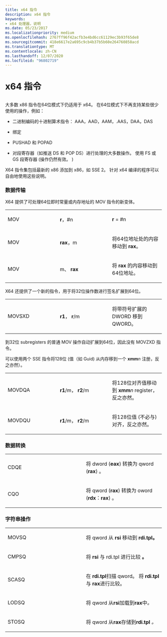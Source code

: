 ```yaml
---
title: x64 指令
description: x64 指令
keywords:
- x64 处理器，说明
ms.date: 05/23/2017
ms.localizationpriority: medium
ms.openlocfilehash: 2767ff96f42acfb3e4bd6cc61129ec3b93f65de8
ms.sourcegitcommit: 418e6617e2a695c9cb4b37b5b60e264760858acd
ms.translationtype: MT
ms.contentlocale: zh-CN
ms.lasthandoff: 12/07/2020
ms.locfileid: "96802719"
---
```

# <a name="x64-instructions"></a>x64 指令


## <span id="ddk_x64_instructions_dbg"></span><span id="DDK_X64_INSTRUCTIONS_DBG"></span>


大多数 x86 指令在64位模式下仍适用于 x64。 在64位模式下不再支持某些很少使用的操作，例如：

-   二进制编码的十进制算术指令： AAA，AAD，AAM，.AAS，DAA，DAS

-   绑定

-   PUSHAD 和 POPAD

-   对段寄存器（如推送 DS 和 POP DS）进行处理的大多数操作。 使用 FS 或 GS 段寄存器 (操作仍然有效。 ) 

X64 指令集包括最新的 x86 添加到 x86，如 SSE 2。 针对 x64 编译的程序可以自由地使用这些说明。

### <a name="span-iddata_transferspanspan-iddata_transferspanspan-iddata_transferspandata-transfer"></a><span id="Data_Transfer"></span><span id="data_transfer"></span><span id="DATA_TRANSFER"></span>数据传输

X64 提供了可处理64位即时常量或内存地址的 MOV 指令的新变体。

<table>
<colgroup>
<col width="33%" />
<col width="33%" />
<col width="33%" />
</colgroup>
<tbody>
<tr class="odd">
<td align="left"><p>MOV</p></td>
<td align="left"><p><strong>r</strong>，#n</p></td>
<td align="left"><p><strong>r</strong> = #n</p></td>
</tr>
<tr class="even">
<td align="left"><p>MOV</p></td>
<td align="left"><p><strong>rax</strong>，m</p></td>
<td align="left"><p>将64位地址处的内容移动到 <strong>rax</strong>。</p></td>
</tr>
<tr class="odd">
<td align="left"><p>MOV</p></td>
<td align="left"><p>m、 <strong>rax</strong></p></td>
<td align="left"><p>将 <strong>rax</strong> 的内容移动到64位地址。</p></td>
</tr>
</tbody>
</table>

 

X64 还提供了一个新的指令，用于将32位操作数进行签名扩展到64位。

<table>
<colgroup>
<col width="33%" />
<col width="33%" />
<col width="33%" />
</colgroup>
<tbody>
<tr class="odd">
<td align="left"><p>MOVSXD</p></td>
<td align="left"><p><strong>r1</strong>， <strong>r</strong>/m</p></td>
<td align="left"><p>将带符号扩展的 DWORD 移到 QWORD。</p></td>
</tr>
</tbody>
</table>

 

到32位 subregisters 的普通 MOV 操作自动扩展到64位，因此没有 MOVZXD 指令。

可以使用两个 SSE 指令将128位 (值（如 Guid) 从内存移到一个 **xmm**_n_ 注册，反之亦然）。

<table>
<colgroup>
<col width="33%" />
<col width="33%" />
<col width="33%" />
</colgroup>
<tbody>
<tr class="odd">
<td align="left"><p>MOVDQA</p></td>
<td align="left"><p><strong>r1</strong>/m， <strong>r2</strong>/m</p></td>
<td align="left"><p>将128位对齐值移动到 <strong>xmm</strong><em>n</em> register，反之亦然。</p></td>
</tr>
<tr class="even">
<td align="left"><p>MOVDQU</p></td>
<td align="left"><p><strong>r1</strong>/m， <strong>r2</strong>/m</p></td>
<td align="left"><p>将128位值 (不必与) 对齐，反之亦然。</p></td>
</tr>
</tbody>
</table>

 

### <a name="span-iddata_conversionspanspan-iddata_conversionspanspan-iddata_conversionspandata-conversion"></a><span id="Data_Conversion"></span><span id="data_conversion"></span><span id="DATA_CONVERSION"></span>数据转换

<table>
<colgroup>
<col width="50%" />
<col width="50%" />
</colgroup>
<tbody>
<tr class="odd">
<td align="left"><p>CDQE</p></td>
<td align="left"><p>将 dword (<strong>eax</strong>) 转换为 qword (<strong>rax</strong>) 。</p></td>
</tr>
<tr class="even">
<td align="left"><p>CQO</p></td>
<td align="left"><p>将 qword (<strong>rax</strong>) 转换为 oword (<strong>rdx</strong>：<strong>rax</strong>) 。</p></td>
</tr>
</tbody>
</table>

 

### <a name="span-idstring_manipulationspanspan-idstring_manipulationspanspan-idstring_manipulationspanstring-manipulation"></a><span id="String_Manipulation"></span><span id="string_manipulation"></span><span id="STRING_MANIPULATION"></span>字符串操作

<table>
<colgroup>
<col width="50%" />
<col width="50%" />
</colgroup>
<tbody>
<tr class="odd">
<td align="left"><p>MOVSQ</p></td>
<td align="left"><p>将 qword 从 <strong>rsi</strong> 移动到 <strong>rdi.tpl。</strong></p></td>
</tr>
<tr class="even">
<td align="left"><p>CMPSQ</p></td>
<td align="left"><p>将 <strong>rsi</strong> 与 rdi.tpl 进行比较 <strong>。</strong></p></td>
</tr>
<tr class="odd">
<td align="left"><p>SCASQ</p></td>
<td align="left"><p>在 <strong>rdi.tpl</strong>扫描 qword。 将 <strong>rdi.tpl</strong> 与 <strong>rax</strong>进行比较。</p></td>
</tr>
<tr class="even">
<td align="left"><p>LODSQ</p></td>
<td align="left"><p>将 qword 从<strong>rsi</strong>加载到<strong>rax</strong>中<em>。</em></p></td>
</tr>
<tr class="odd">
<td align="left"><p>STOSQ</p></td>
<td align="left"><p>将 qword 从<strong>rax</strong>存储到<strong>rdi.tpl</strong> <em>。</em></p></td>
</tr>
</tbody>
</table>

 

 

 





